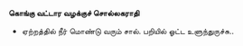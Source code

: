 **கொங்கு வட்டார வழக்குச் சொல்லகராதி**
- ஏற்றத்தில் நீர் மொண்டு வரும் சால். பறியில் ஓட்ட உளுந்துருச்சு..

